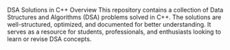 DSA Solutions in C++
Overview
This repository contains a collection of Data Structures and Algorithms (DSA) problems solved in C++. The solutions are well-structured, optimized, and documented for better understanding. It serves as a resource for students, professionals, and enthusiasts looking to learn or revise DSA concepts.
